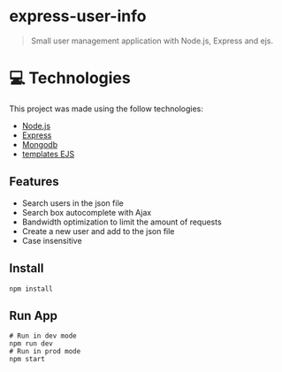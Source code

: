 # express-user-info

> Small user management application with Node.js, Express and ejs.

# :computer: Technologies

This project was made using the follow technologies:

<ul>
<li><a href="https://nodejs.org/en/">Node.js</a></li>
<li><a href="https://expressjs.com/">Express</a></li>
<li><a href="https://www.mongodb.com/">Mongodb</a></li>
<li><a href="https://www.npmjs.com/package/ejs">templates EJS</a></li>
</ul>

## Features

<ul>
  <li>Search users in the json file</li>
  <li>Search box autocomplete with Ajax</li>
  <li>Bandwidth optimization to limit the amount of requests</li>
  <li>Create a new user and add to the json file</li>
  <li>Case insensitive</li>
</ul>

## Install

```
npm install
```

## Run App

```
# Run in dev mode
npm run dev
# Run in prod mode
npm start
```
